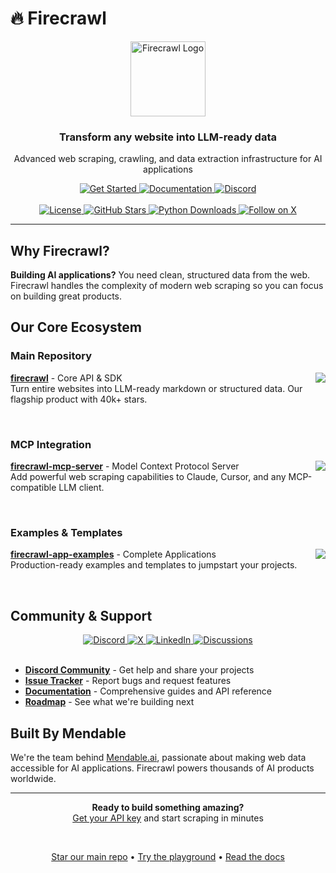 # 🔥 Firecrawl

<div align="center">
  <img src="https://raw.githubusercontent.com/mendableai/firecrawl/main/img/firecrawl_logo.png" alt="Firecrawl Logo" height="120">
  
  <h3>Transform any website into LLM-ready data</h3>
  <p>Advanced web scraping, crawling, and data extraction infrastructure for AI applications</p>
  
  <a href="https://firecrawl.dev">
    <img src="https://img.shields.io/badge/🚀_Get_Started-FF6B35?style=for-the-badge" alt="Get Started">
  </a>
  <a href="https://docs.firecrawl.dev">
    <img src="https://img.shields.io/badge/📚_Documentation-4A90E2?style=for-the-badge" alt="Documentation">
  </a>
  <a href="https://discord.com/invite/gSmWdAkdwd">
    <img src="https://img.shields.io/badge/💬_Join_Discord-5865F2?style=for-the-badge" alt="Discord">
  </a>
</div>

<br>

<div align="center">
  <a href="https://github.com/mendableai/firecrawl/blob/main/LICENSE">
    <img src="https://img.shields.io/github/license/mendableai/firecrawl" alt="License">
  </a>
  <a href="https://github.com/mendableai/firecrawl/stargazers">
    <img src="https://img.shields.io/github/stars/mendableai/firecrawl?style=social" alt="GitHub Stars">
  </a>
  <a href="https://pepy.tech/project/firecrawl-py">
    <img src="https://static.pepy.tech/badge/firecrawl-py" alt="Python Downloads">
  </a>
  <a href="https://x.com/firecrawl_dev">
    <img src="https://img.shields.io/twitter/follow/firecrawl_dev?style=social" alt="Follow on X">
  </a>
</div>

---

## Why Firecrawl?

**Building AI applications?** You need clean, structured data from the web. Firecrawl handles the complexity of modern web scraping so you can focus on building great products.

## Our Core Ecosystem

### Main Repository
<a href="https://github.com/mendableai/firecrawl">
  <img align="right" src="https://github-readme-stats.vercel.app/api/pin/?username=mendableai&repo=firecrawl&theme=light" />
</a>

**[firecrawl](https://github.com/mendableai/firecrawl)** - Core API & SDK  
Turn entire websites into LLM-ready markdown or structured data. Our flagship product with 40k+ stars.

<br clear="right"/>

### MCP Integration
<a href="https://github.com/mendableai/firecrawl-mcp-server">
  <img align="right" src="https://github-readme-stats.vercel.app/api/pin/?username=mendableai&repo=firecrawl-mcp-server&theme=light" />
</a>

**[firecrawl-mcp-server](https://github.com/mendableai/firecrawl-mcp-server)** - Model Context Protocol Server  
Add powerful web scraping capabilities to Claude, Cursor, and any MCP-compatible LLM client.

<br clear="right"/>

### Examples & Templates
<a href="https://github.com/mendableai/firecrawl-app-examples">
  <img align="right" src="https://github-readme-stats.vercel.app/api/pin/?username=mendableai&repo=firecrawl-app-examples&theme=light" />
</a>

**[firecrawl-app-examples](https://github.com/mendableai/firecrawl-app-examples)** - Complete Applications  
Production-ready examples and templates to jumpstart your projects.

<br clear="right"/>

## Community & Support

<div align="center">
  <a href="https://discord.com/invite/gSmWdAkdwd">
    <img src="https://img.shields.io/badge/Discord-5865F2?style=for-the-badge&logo=discord&logoColor=white" alt="Discord">
  </a>
  <a href="https://x.com/firecrawl_dev">
    <img src="https://img.shields.io/badge/X-000000?style=for-the-badge&logo=x&logoColor=white" alt="X">
  </a>
  <a href="https://www.linkedin.com/company/104100957/">
    <img src="https://img.shields.io/badge/LinkedIn-0077B5?style=for-the-badge&logo=linkedin&logoColor=white" alt="LinkedIn">
  </a>
  <a href="https://github.com/mendableai/firecrawl/discussions">
    <img src="https://img.shields.io/badge/GitHub_Discussions-181717?style=for-the-badge&logo=github&logoColor=white" alt="Discussions">
  </a>
</div>

<br>

- **[Discord Community](https://discord.com/invite/gSmWdAkdwd)** - Get help and share your projects
- **[Issue Tracker](https://github.com/mendableai/firecrawl/issues)** - Report bugs and request features
- **[Documentation](https://docs.firecrawl.dev)** - Comprehensive guides and API reference
- **[Roadmap](https://github.com/mendableai/firecrawl/projects)** - See what we're building next

## Built By Mendable

We're the team behind [Mendable.ai](https://mendable.ai), passionate about making web data accessible for AI applications. Firecrawl powers thousands of AI products worldwide.

---

<div align="center">
  <p>
    <strong>Ready to build something amazing?</strong><br>
    <a href="https://firecrawl.dev">Get your API key</a> and start scraping in minutes
  </p>
  
  <br>
  
  <a href="https://github.com/mendableai/firecrawl">Star our main repo</a> • 
  <a href="https://firecrawl.dev/playground">Try the playground</a> • 
  <a href="https://docs.firecrawl.dev">Read the docs</a>
</div>
